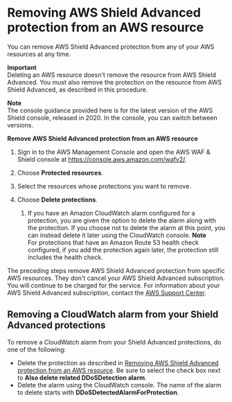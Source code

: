 # Removing AWS Shield Advanced protection from an AWS resource<a name="remove-protection"></a>

You can remove AWS Shield Advanced protection from any of your AWS resources at any time\. 

**Important**  
Deleting an AWS resource doesn't remove the resource from AWS Shield Advanced\. You must also remove the protection on the resource from AWS Shield Advanced, as described in this procedure\.

**Note**  
The console guidance provided here is for the latest version of the AWS Shield console, released in 2020\. In the console, you can switch between versions\. <a name="remove-protection-procedure"></a>

**Remove AWS Shield Advanced protection from an AWS resource**

1. Sign in to the AWS Management Console and open the AWS WAF & Shield console at [https://console\.aws\.amazon\.com/wafv2/](https://console.aws.amazon.com/wafv2/)\. 

1. Choose **Protected resources**\.

1. Select the resources whose protections you want to remove\. 

1. Choose **Delete protections**\.

   1. If you have an Amazon CloudWatch alarm configured for a protection, you are given the option to delete the alarm along with the protection\. If you choose not to delete the alarm at this point, you can instead delete it later using the CloudWatch console\.
**Note**  
For protections that have an Amazon Route 53 health check configured, if you add the protection again later, the protection still includes the health check\. 

The preceding steps remove AWS Shield Advanced protection from specific AWS resources\. They don't cancel your AWS Shield Advanced subscription\. You will continue to be charged for the service\. For information about your AWS Shield Advanced subscription, contact the [AWS Support Center](https://console.aws.amazon.com/support/home#/)\.

## Removing a CloudWatch alarm from your Shield Advanced protections<a name="remove-cloudwatch-ddos"></a>

To remove a CloudWatch alarm from your Shield Advanced protections, do one of the following:
+ Delete the protection as described in [Removing AWS Shield Advanced protection from an AWS resource](#remove-protection)\. Be sure to select the check box next to **Also delete related DDoSDetection alarm**\.
+ Delete the alarm using the CloudWatch console\. The name of the alarm to delete starts with **DDoSDetectedAlarmForProtection**\.